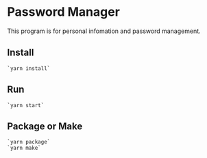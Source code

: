 # Password Manager

This program is for personal infomation and password management.

## Install
    `yarn install`

## Run
    `yarn start`

## Package or Make
    `yarn package`
    `yarn make`